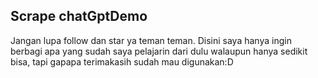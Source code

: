 Scrape chatGptDemo
------------------------------------------
Jangan lupa follow dan star ya teman teman.
Disini saya hanya ingin berbagi apa yang sudah saya pelajarin dari dulu walaupun hanya sedikit bisa, tapi gapapa terimakasih sudah mau digunakan:D
